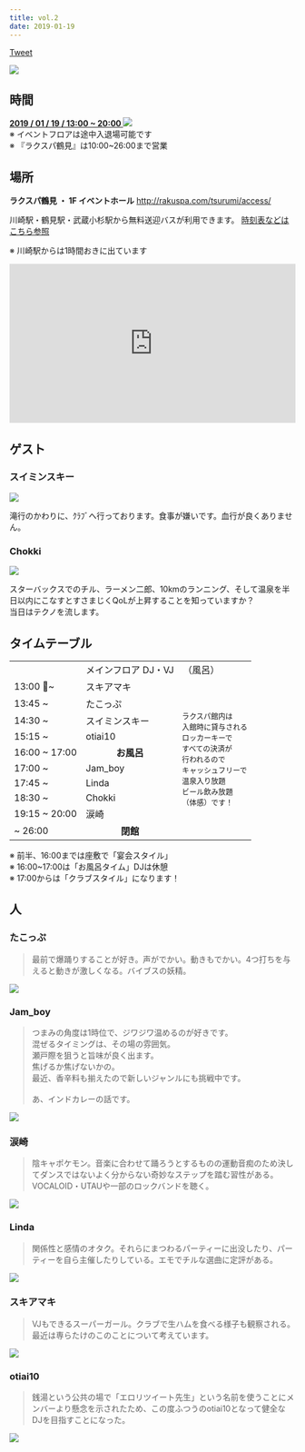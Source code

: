 ```yaml
---
title: vol.2
date: 2019-01-19
---
```


<a class="twitter-share-button"
    href="https://twitter.com/intent/tweet?text=わいわい&hashtag=yukemuli&url=https%3A%2F%2Fyukemuli.dance%2Fevents%2F20190119-vol2%2F"
    data-size="large" >Tweet</a>
<script async src="https://platform.twitter.com/widgets.js" charset="utf-8"></script>

<img src="/img/cap-2.jpg" >

## 時間

<div class="r-2">
  <div>
    <b>
      <a
        target="_blank"
        href="https://www.google.com/calendar/event?action=TEMPLATE&dates=20190119T110000/20190119T200000&text=YUKEMULI&details=%E6%B8%A9%E6%B3%89%E5%85%A5%E3%82%8A%E6%94%BE%E9%A1%8C%EF%BC%81%E6%B9%AF%E3%81%91%E3%82%80%E3%82%8A%E6%B5%B4%E3%81%B3%E3%81%A6%E3%83%93%E3%83%BC%E3%83%AB%E9%A3%B2%E3%82%93%E3%81%A7%E8%B8%8A%E3%82%8D%E3%81%86%EF%BC%81%E3%81%84%E3%82%8F%E3%82%86%E3%82%8B%E3%80%8C%E3%82%B9%E3%83%BC%E3%83%91%E3%83%BC%E9%8A%AD%E6%B9%AF%E3%80%8D%E7%9A%84%E3%81%AA%E3%80%8C%E3%83%8F%E3%82%B3%E3%80%8D%E3%81%AA%E3%81%AE%E3%81%A7%E9%A4%A8%E5%86%85%E3%81%A7%E3%81%AE%E6%B4%BB%E5%8B%95%E3%81%AF%E3%81%BB%E3%81%BC%E3%82%AD%E3%83%A3%E3%83%83%E3%82%B7%E3%83%A5%E3%83%AC%E3%82%B9%EF%BC%81%E5%8F%97%E4%BB%98%E3%81%A7%E3%82%82%E3%82%89%E3%81%88%E3%82%8B%E3%83%AA%E3%82%B9%E3%83%88%E3%83%90%E3%83%B3%E3%83%89%E3%81%A7%E3%81%8A%E4%BC%9A%E8%A8%88%EF%BC%81%E3%81%93%E3%82%8C%E3%81%AF%E3%82%82%E3%81%AF%E3%82%84%E4%BB%AE%E6%83%B3%E7%8F%BE%E5%AE%9F%EF%BC%81%E3%81%95%E3%81%82%E3%80%81%E3%81%82%E3%81%AA%E3%81%9F%E3%82%82%E9%B6%B4%E8%A6%8B%E3%81%A7%E3%83%95%E3%83%AB%E3%83%80%E3%82%A4%E3%83%96%EF%BC%81%0A%0A%E3%82%A8%E3%83%B3%E3%83%88%E3%83%A9%E3%83%B3%E3%82%B9%0A1680%E5%86%86%EF%BC%88%E5%85%A5%E5%A0%B4%EF%BC%89%20%2B%20500%E5%86%86%EF%BC%88%E3%82%A4%E3%83%99%E3%83%B3%E3%83%88%E3%82%B9%E3%83%9A%E3%83%BC%E3%82%B9%EF%BC%89%0A%0A%E3%82%BF%E3%82%A4%E3%83%A0%E3%83%86%E3%83%BC%E3%83%96%E3%83%AB%0A13%3A00%20-%09%E3%82%B9%E3%82%AD%E3%82%A2%E3%83%9E%E3%82%AD%0A13%3A45%20~%20%E3%81%9F%E3%81%93%E3%81%A3%E3%81%B7%0A14%3A30%20~%20%E3%82%B9%E3%82%A4%E3%83%9F%E3%83%B3%E3%82%B9%E3%82%AD%E3%83%BC%EF%BC%88%E3%82%B2%E3%82%B9%E3%83%88%EF%BC%89%0A15%3A15%20~%20%E5%85%A8%E5%B9%B4%E9%BD%A2%E3%83%AA%E3%83%84%E3%82%A4%E3%83%BC%E3%83%88%E5%85%88%E7%94%9F%0A16%3A00%20~%2017%3A00%20%EF%BC%88%E3%81%8A%E9%A2%A8%E5%91%82%E3%82%BF%E3%82%A4%E3%83%A0%EF%BC%89%0A17%3A00%20~%09Jam_boy%20%0A17%3A45%20~%20Linda%0A18%3A30%20~%09%E7%9B%B4%E5%B8%B0%20%EF%BC%88%E3%82%B2%E3%82%B9%E3%83%88%EF%BC%89%0A19%3A15%20~%20%E6%B6%99%E5%B4%8E&location=%E6%A8%AA%E6%B5%9C%E3%81%AE%E3%82%B9%E3%83%91%E3%80%90RAKUSPA%E9%B6%B4%E8%A6%8B%E3%80%91%EF%BC%88%E3%82%B9%E3%83%BC%E3%83%91%E3%83%BC%E9%8A%AD%E6%B9%AF%2F%E3%81%8A%E9%A2%A8%E5%91%82%2F%E5%B2%A9%E7%9B%A4%E6%B5%B4%2F%E3%82%A8%E3%82%B9%E3%83%86%2F%E3%82%B5%E3%82%A6%E3%83%8A%EF%BC%89%2C%20%E6%97%A5%E6%9C%AC%E3%80%81%E3%80%92230-0004%20%E7%A5%9E%E5%A5%88%E5%B7%9D%E7%9C%8C%E6%A8%AA%E6%B5%9C%E5%B8%82%E9%B6%B4%E8%A6%8B%E5%8C%BA%E5%85%83%E5%AE%AE%EF%BC%92%E4%B8%81%E7%9B%AE%EF%BC%91%E2%88%92%EF%BC%93%EF%BC%99">
        2019 / 01 / 19 / 13:00 ~ 20:00 <img class="calendar" src="https://www.google.com/calendar/images/ext/gc_button1_ja.gif" />
      </a>
    </b>
  </div>
  <div>
    ※ イベントフロアは途中入退場可能です<br>
    ※ 『ラクスパ鶴見』は10:00~26:00まで営業
  </div>
</div>

## 場所

<div class="r-2">
  <div>
    <div style="padding-right: 8px">
      <b>ラクスパ鶴見 ・ 1F イベントホール</b>
      <a href="http://rakuspa.com/tsurumi/access/">http://rakuspa.com/tsurumi/access/</a>
      <p>
        川崎駅・鶴見駅・武蔵小杉駅から無料送迎バスが利用できます。
        <a href="http://rakuspa.com/tsurumi/access/">時刻表などはこちら参照</a>
      </p>
      <p>
        ※ 川崎駅からは1時間おきに出ています
      </p>
    </div>
  </div>
  <div>
    <iframe
      src="https://www.google.com/maps/embed?pb=!1m14!1m8!1m3!1d12988.996344590576!2d139.6777252!3d35.5228418!3m2!1i1024!2i768!4f13.1!3m3!1m2!1s0x0%3A0xbef1a16d6d4c962e!2sRAKU+SPA+Tsurumi!5e0!3m2!1sen!2sjp!4v1544979884543"
      width="100%"
      height="280"
      frameborder="0"
      style="border:0" allowfullscreen></iframe>
  </div>
</div>

## ゲスト

<div class="guests" id="guests">
  <div>
    <div>
      <h3>スイミンスキー</h3>
    </div>
    <div>
      <div>
        <img src="/img/suiminsuki.jpg" />
        <a class="twitter" href="https://twitter.com/catoycblmuhckuu‬⁩"></a>
      </div>
      <div>
        <p>
          滝行のかわりに、ｸﾗﾌﾞへ行っております。食事が嫌いです。血行が良くありません。
        </p>
      </div>
    </div>
  </div>
  <div>
    <div>
      <h3>Chokki</h3>
    </div>
    <div>
      <div>
        <img src="/img/chokki.jpg" />
        <a class="twitter" href="https://twitter.com/Chokki_Shitai"></a>
      </div>
      <div>
        <p>
          スターバックスでのチル、ラーメン二郎、10kmのランニング、そして温泉を半日以内にこなすとすさまじくQoLが上昇することを知っていますか？<br>
          当日はテクノを流します。
        </p>
      </div>
    </div>
  </div>
</div>

## タイムテーブル

<table class="table table-bordered">
  <tbody>
    <tr>
      <td><br></td>
      <td colspan="2">メインフロア DJ・VJ</td><td>（風呂）</td>
    </tr>
    <tr>
      <td>13:00 ~</td>
      <td>スキアマキ</td>
      <td></td>
      <td rowspan="10" style="font-size: 0.8em">
        ラクスパ館内は<br>
        入館時に貸与される<br>
        ロッカーキーで<br>
        すべての決済が<br>
        行われるので<br>
        キャッシュフリーで<br>
        温泉入り放題<br>
        ビール飲み放題<br>
        （体感）です！
      </td>
    </tr>
    <tr>
      <td>13:45 ~</td>
      <td>たこっぷ</td>
      <td></td>
    </tr>
    <tr>
      <td>14:30 ~</td>
      <td>スイミンスキー</td>
      <td></td>
    </tr>
    <tr>
      <td>15:15 ~ </td>
      <td>otiai10</td>
      <td></td>
    </tr>
    <tr>
      <td>16:00 ~ 17:00</td>
      <td colspan="2" style="text-align: center; font-weight: bold;">お風呂</td>
    </tr>
    <tr>
      <td>17:00 ~</td>
      <td>Jam_boy</td>
      <td></td>
    </tr>
    <tr>
      <td>17:45 ~</td>
      <td>Linda</td>
      <td></td>
    </tr>
    <tr>
      <td>18:30 ~</td>
      <td>Chokki</td>
      <td></td>
    </tr>
    <tr>
      <td>19:15 ~ 20:00</td>
      <td>涙崎</td>
      <td></td>
    </tr>
    <tr>
      <td>~ 26:00</td>
      <td colspan="2" style="text-align: center; font-weight: bold;">閉館</td>
    </tr>
  </tbody>
</table>

※ 前半、16:00までは座敷で「宴会スタイル」<br>
※ 16:00~17:00は「お風呂タイム」DJは休憩<br>
※ 17:00からは「クラブスタイル」になります！

## 人

<div class="regulars">
  <div>
    <div>
      <h3>たこっぷ</h3>
      <blockquote>
        最前で爆踊りすることが好き。声がでかい。動きもでかい。4つ打ちを与えると動きが激しくなる。バイブスの妖精。
      </blockquote>
    </div>
    <div>
      <img src="/img/prof/tacop.jpg" >
    </div>
  </div>
  <div>
    <div>
      <h3>Jam_boy</h3>
      <blockquote>
        つまみの角度は1時位で、ジワジワ温めるのが好きです。<br>
        混ぜるタイミングは、その場の雰囲気。<br>
        瀬戸際を狙うと旨味が良く出ます。<br>
        焦げるか焦げないかの。<br>
        最近、香辛料も揃えたので新しいジャンルにも挑戦中です。<br><br>
        あ、インドカレーの話です。
      </blockquote>
    </div>
    <div>
      <img src="/img/prof/jamboy.jpg" >
    </div>
  </div>
  <div>
    <div>
      <h3>涙崎</h3>
      <blockquote>陰キャポケモン。音楽に合わせて踊ろうとするものの運動音痴のため決してダンスではないよく分からない奇妙なステップを踏む習性がある。VOCALOID・UTAUや一部のロックバンドを聴く。</blockquote>
    </div>
    <div>
      <img src="/img/prof/ruisaki.jpg" >
    </div>
  </div>
  <div>
    <div>
      <h3>Linda</h3>
      <blockquote>関係性と感情のオタク。それらにまつわるパーティーに出没したり、パーティーを自ら主催したりしている。エモでチルな選曲に定評がある。</blockquote>
    </div>
    <div>
      <img src="/img/prof/linda.jpg" >
    </div>
  </div>
  <div>
    <div>
      <h3>スキアマキ</h3>
      <blockquote>VJもできるスーパーガール。クラブで生ハムを食べる様子も観察される。最近は専らたけのこのことについて考えています。</blockquote>
    </div>
    <div>
      <img src="/img/prof/sukiamaki.jpg" >
    </div>
  </div>
  <div>
    <div>
      <h3>otiai10</h3>
      <blockquote>銭湯という公共の場で「エロリツイート先生」という名前を使うことにメンバーより懸念を示されたため、この度ふつうのotiai10となって健全なDJを目指すことになった。</blockquote>
    </div>
    <div>
      <img src="/img/prof/otiai.jpg" >
    </div>
  </div>
</div>
